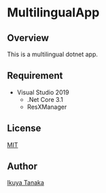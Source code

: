 # MultilingualApp

## Overview

This is a multilingual dotnet app.

## Requirement

- Visual Studio 2019
  - .Net Core 3.1
  - ResXManager

## License
[MIT](https://github.com/i-tanaka730/MultilingualApp/blob/main/LICENSE)

## Author
[Ikuya Tanaka](https://github.com/i-tanaka730)
